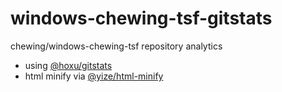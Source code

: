 windows-chewing-tsf-gitstats
===========

chewing/windows-chewing-tsf repository analytics

 - using [@hoxu/gitstats](https://github.com/hoxu/gitstats)
 - html minify via [@yize/html-minify](https://github.com/yize/html-minify)
